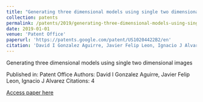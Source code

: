 ```yaml
---
title: "Generating three dimensional models using single two dimensional images"
collection: patents
permalink: /patents/2019/generating-three-dimensional-models-using-single-t
date: 2019-01-01
venue: 'Patent Office'
paperurl: 'https://patents.google.com/patent/US10204422B2/en'
citation: 'David I Gonzalez Aguirre, Javier Felip Leon, Ignacio J Alvarez. (2019). Generating three dimensional models using single two dimensional images. Patent Office.'
---
```


Generating three dimensional models using single two dimensional images

Published in: Patent Office
Authors: David I Gonzalez Aguirre, Javier Felip Leon, Ignacio J Alvarez
Citations: 4

[Access paper here](https://patents.google.com/patent/US10204422B2/en)
